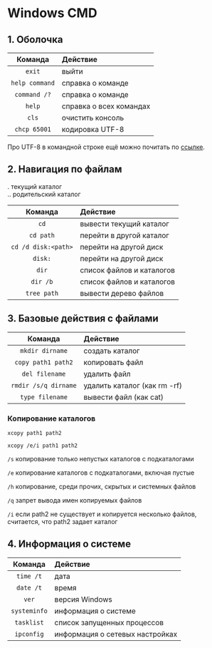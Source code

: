 # Windows CMD

## 1. Оболочка

|     Команда     | Действие                |
|:---------------:|:------------------------|
|      `exit`     | выйти                   |
|  `help command` | справка о команде       |
|    `command /?` | справка о команде       |
|      `help`     | справка о всех командах |
|      `cls`      | очистить консоль        |
|   `chcp 65001`  | кодировка UTF-8         |

Про UTF-8 в командной строке ещё можно почитать по
[ссылке](https://superuser.com/questions/269818/change-default-code-page-of-windows-console-to-utf-8).


## 2. Навигация по файлам

.  текущий каталог <br>
\.\. родительский каталог

|       Команда          | Действие                     |
|:----------------------:|:-----------------------------|
|         `cd`           | вывести текущий каталог      |
|      `cd path`         | перейти в другой каталог     |
|   `cd /d disk:<path>`  | перейти на другой диск       |
|         `disk:`        | перейти на другой диск       |
|         `dir`          | список файлов и каталогов    |
|       `dir /b`         | список файлов и каталогов    |
|      `tree path`       | вывести дерево файлов        |

## 3. Базовые действия с файлами

|       Команда          | Действие                     |
|:----------------------:|:-----------------------------|
|    `mkdir dirname`     | создать каталог              |
|   `copy path1 path2`   | копировать файл              |
|    `del filename`      | удалить файл                 |
|  `rmdir /s/q dirname`  | удалить каталог (как rm -rf) |
|     `type filename`    | вывести файл (как cat)       |

### Копирование каталогов

`xcopy path1 path2`

`xcopy /e/i path1 path2`

`/s` копирование только непустых каталогов с подкаталогами

`/e` копирование каталогов с подкаталогами, включая пустые

`/h` копирование, среди прочих, скрытых и системных файлов

`/q` запрет вывода имен копируемых файлов

`/i` если path2 не существует и копируется несколько файлов, <br>
     считается, что path2 задает каталог

## 4. Информация о системе

|    Команда    | Действие                        |
|:-------------:|:--------------------------------|
|  `time /t`    | дата                            |
|  `date /t`    | время                           |
|  `ver`        | версия Windows                  |
|  `systeminfo` | информация о системе            |
|  `tasklist`   | список запущенных процессов     |
|  `ipconfig`   | информация о сетевых настройках |
